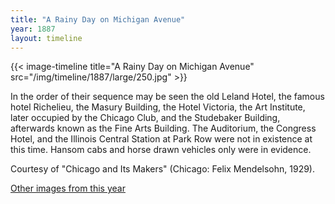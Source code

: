 ```yaml
---
title: "A Rainy Day on Michigan Avenue"
year: 1887
layout: timeline
---
```


{{< image-timeline title="A Rainy Day on Michigan Avenue" src="/img/timeline/1887/large/250.jpg" >}}
 

In the order of their sequence may be seen the old Leland Hotel, the famous hotel Richelieu, the Masury Building, the Hotel Victoria, the Art Institute, later occupied by the Chicago Club, and the Studebaker Building, afterwards known as the Fine Arts Building. The Auditorium, the Congress Hotel, and the Illinois Central Station at Park Row were not in existence at this time. Hansom cabs and horse drawn vehicles only were in evidence. 

Courtesy of "Chicago and Its Makers" (Chicago: Felix Mendelsohn, 1929).   

[Other images from this year](/historical/timeline/1887)